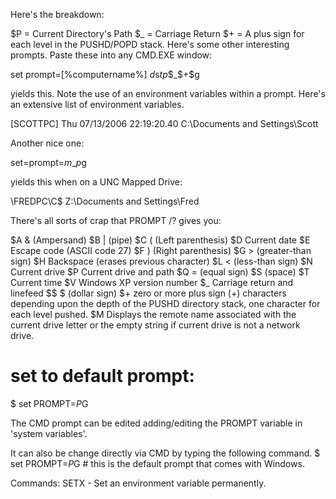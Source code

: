 Here's the breakdown:

$P = Current Directory's Path
$_ = Carriage Return
$+ = A plus sign for each level in the PUSHD/POPD stack.
Here's some other interesting prompts. Paste these into any CMD.EXE window:

set prompt=[%computername%] $d$s$t$_$p$_$_$+$g

yields this. Note the use of an environment variables within a prompt. Here's an extensive list of environment variables.

[SCOTTPC] Thu 07/13/2006 22:19:20.40
C:\Documents and Settings\Scott

Another nice one:

set=prompt=$m$_$p$g

yields this when on a UNC Mapped Drive:

\\FREDPC\C$
Z:\Documents and Settings\Fred

There's all sorts of crap that PROMPT /? gives you:

  $A   & (Ampersand)
  $B   | (pipe)
  $C   ( (Left parenthesis)
  $D   Current date
  $E   Escape code (ASCII code 27)
  $F   ) (Right parenthesis)
  $G   > (greater-than sign)
  $H   Backspace (erases previous character)
  $L   < (less-than sign)
  $N   Current drive
  $P   Current drive and path
  $Q   = (equal sign)
  $S     (space)
  $T   Current time
  $V   Windows XP version number
  $_   Carriage return and linefeed
  $$   $ (dollar sign)
  $+   zero or more plus sign (+) characters depending upon the
       depth of the PUSHD directory stack, one character for each
       level pushed.
  $M   Displays the remote name associated with the current drive
       letter or the empty string if current drive is not a network
       drive.




# set to default prompt:
$ set PROMPT=$P$G


The CMD prompt can be edited adding/editing the PROMPT variable in 'system variables'. 


It can also be change directly via CMD by typing the following command. 
$ set PROMPT=$P$G		# this is the default prompt that comes with Windows.


Commands:
SETX - Set an environment variable permanently.
